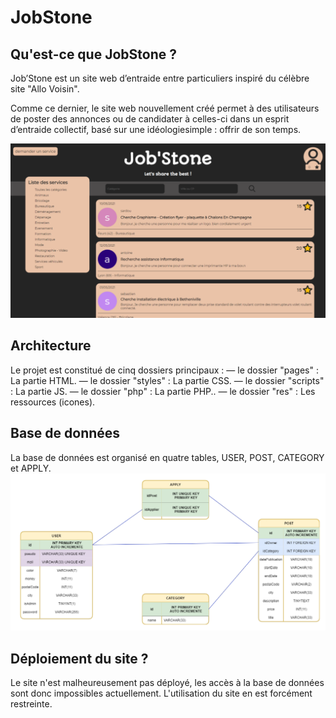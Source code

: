 # JobStone
## Qu'est-ce que JobStone ?
Job’Stone est un site web d’entraide entre particuliers inspiré du célèbre site "Allo Voisin".

Comme ce dernier, le site web nouvellement créé permet à des utilisateurs de poster des annonces ou de candidater à celles-ci dans un esprit d’entraide collectif, basé sur une idéologiesimple : offrir de son temps.

![Page d'accueil de JobStone](res/readme-img/home.png)

## Architecture
Le projet est constitué de cinq dossiers principaux :
— le dossier "pages" : La partie HTML.
— le dossier "styles" : La partie CSS.
— le dossier "scripts" : La partie JS.
— le dossier "php" : La partie PHP..
— le dossier "res" : Les ressources (icones).

## Base de données
La base de données est organisé en quatre tables, USER, POST, CATEGORY et APPLY.
![Relations BDD](res/readme-img/relations.png)

## Déploiement du site ?
Le site n'est malheureusement pas déployé, les accès à la base de données sont donc impossibles actuellement. L'utilisation du site en est forcément restreinte.